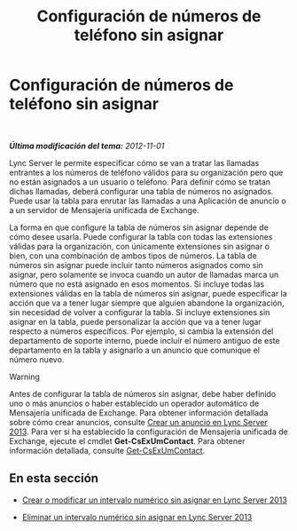 ﻿---
title: Configuración de números de teléfono sin asignar
TOCTitle: Configuración de números de teléfono sin asignar
ms:assetid: a0650659-dce7-455f-8977-02454bbfa400
ms:mtpsurl: https://technet.microsoft.com/es-es/library/Gg182559(v=OCS.15)
ms:contentKeyID: 48276162
ms.date: 01/07/2017
mtps_version: v=OCS.15
ms.translationtype: HT
---

# Configuración de números de teléfono sin asignar

 

_**Última modificación del tema:** 2012-11-01_

Lync Server le permite especificar cómo se van a tratar las llamadas entrantes a los números de teléfono válidos para su organización pero que no están asignados a un usuario o teléfono. Para definir cómo se tratan dichas llamadas, deberá configurar una tabla de números no asignados. Puede usar la tabla para enrutar las llamadas a una Aplicación de anuncio o a un servidor de Mensajería unificada de Exchange.

La forma en que configure la tabla de números sin asignar depende de cómo desee usarla. Puede configurar la tabla con todas las extensiones válidas para la organización, con únicamente extensiones sin asignar o bien, con una combinación de ambos tipos de números. La tabla de números sin asignar puede incluir tanto números asignados como sin asignar, pero solamente se invoca cuando un autor de llamadas marca un número que no está asignado en esos momentos. Si incluye todas las extensiones válidas en la tabla de números sin asignar, puede especificar la acción que va a tener lugar siempre que alguien abandone la organización, sin necesidad de volver a configurar la tabla. Si incluye extensiones sin asignar en la tabla, puede personalizar la acción que va a tener lugar respecto a números específicos. Por ejemplo, si cambia la extensión del departamento de soporte interno, puede incluir el número antiguo de este departamento en la tabla y asignarlo a un anuncio que comunique el número nuevo.

> [!WARNING]  
> Antes de configurar la tabla de números sin asignar, debe haber definido uno o más anuncios o haber establecido un operador automático de Mensajería unificada de Exchange. Para obtener información detallada sobre cómo crear anuncios, consulte <a href="lync-server-2013-create-an-announcement.md">Crear un anuncio en Lync Server 2013</a>. Para ver si ha establecido la configuración de Mensajería unificada de Exchange, ejecute el cmdlet <strong>Get-CsExUmContact</strong>. Para obtener información detallada, consulte <a href="https://docs.microsoft.com/en-us/powershell/module/skype/Get-CsExUmContact">Get-CsExUmContact</a>.



## En esta sección

  - [Crear o modificar un intervalo numérico sin asignar en Lync Server 2013](lync-server-2013-create-or-modify-an-unassigned-number-range.md)

  - [Eliminar un intervalo numérico sin asignar en Lync Server 2013](lync-server-2013-delete-an-unassigned-number-range.md)

